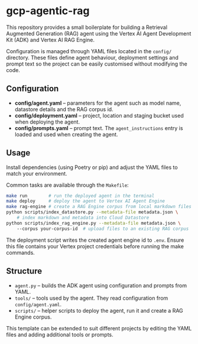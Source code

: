 # gcp-agentic-rag

This repository provides a small boilerplate for building a Retrieval Augmented Generation (RAG) agent using the Vertex AI Agent Development Kit (ADK) and Vertex AI RAG Engine.

Configuration is managed through YAML files located in the `config/` directory. These files define agent behaviour, deployment settings and prompt text so the project can be easily customised without modifying the code.

## Configuration

- **config/agent.yaml** – parameters for the agent such as model name, datastore details and the RAG corpus id.
- **config/deployment.yaml** – project, location and staging bucket used when deploying the agent.
- **config/prompts.yaml** – prompt text. The `agent_instructions` entry is loaded and used when creating the agent.

## Usage

Install dependencies (using Poetry or pip) and adjust the YAML files to match your environment.

Common tasks are available through the `Makefile`:

```bash
make run        # run the deployed agent in the terminal
make deploy     # deploy the agent to Vertex AI Agent Engine
make rag-engine # create a RAG Engine corpus from local markdown files
python scripts/index_datastore.py --metadata-file metadata.json \ 
    # index markdown and metadata into Cloud Datastore
python scripts/index_rag_engine.py --metadata-file metadata.json \ 
    --corpus your-corpus-id  # upload files to an existing RAG corpus
```

The deployment script writes the created agent engine id to `.env`. Ensure this file contains your Vertex project credentials before running the make commands.

## Structure

- `agent.py` – builds the ADK agent using configuration and prompts from YAML.
- `tools/` – tools used by the agent. They read configuration from `config/agent.yaml`.
- `scripts/` – helper scripts to deploy the agent, run it and create a RAG Engine corpus.

This template can be extended to suit different projects by editing the YAML files and adding additional tools or prompts.
